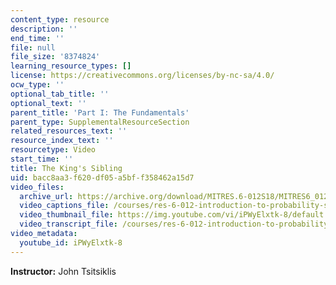 ```yaml
---
content_type: resource
description: ''
end_time: ''
file: null
file_size: '8374824'
learning_resource_types: []
license: https://creativecommons.org/licenses/by-nc-sa/4.0/
ocw_type: ''
optional_tab_title: ''
optional_text: ''
parent_title: 'Part I: The Fundamentals'
parent_type: SupplementalResourceSection
related_resources_text: ''
resource_index_text: ''
resourcetype: Video
start_time: ''
title: The King's Sibling
uid: bacc8aa3-f620-df05-a5bf-f358462a15d7
video_files:
  archive_url: https://archive.org/download/MITRES.6-012S18/MITRES6_012S18_L03-10_300k.mp4
  video_captions_file: /courses/res-6-012-introduction-to-probability-spring-2018/fe716e1ce2f15084b4390b68ccd4f76b_iPWyElxtk-8.vtt
  video_thumbnail_file: https://img.youtube.com/vi/iPWyElxtk-8/default.jpg
  video_transcript_file: /courses/res-6-012-introduction-to-probability-spring-2018/06f363b40d457826a497f9c4a93cfb53_iPWyElxtk-8.pdf
video_metadata:
  youtube_id: iPWyElxtk-8
---
```


**Instructor:** John Tsitsiklis

